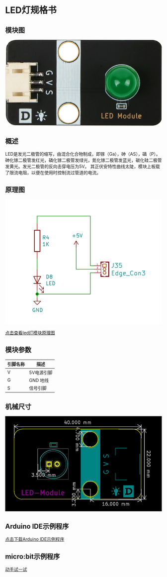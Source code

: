 # LED灯规格书

## 模块图

![LEDModule](picture/LED_Module.png)

## 概述

​  LED是发光二极管的缩写，由混合化合物制成，即镓（Ga），砷（AS），磷（P）。 砷化镓二极管发红光，磷化镓二极管发绿光，氮化镓二极管发蓝光，碳化硅二极管发黄光。发光二极管的反向击穿电压为5V。 其正伏安特性曲线太陡，模块上板载了限流电阻，以便在使用时控制流过管道的电流。

## 原理图

![原理图](picture/5.png)

[点击查看led灯模块原理图](zh-cn/ph2.0_sensors/displayers/led_module/LED灯.pdf ':ignore')

## 模块参数

| 引脚名称 | 描述     |
|------|--------|
| V    | 5V电源引脚 |
| G    | GND 地线 |
| S    | 信号引脚   |

## 机械尺寸

![3](picture/3.png)

## Arduino IDE示例程序

[点击下载Arduino IDE示例程序](zh-cn/ph2.0_sensors/displayers/led_module/Led.zip ':ignore')

## micro:bit示例程序

<a href="https://makecode.microbit.org/_AEiDicRK06Rh" target="_blank">动手试一试</a>
